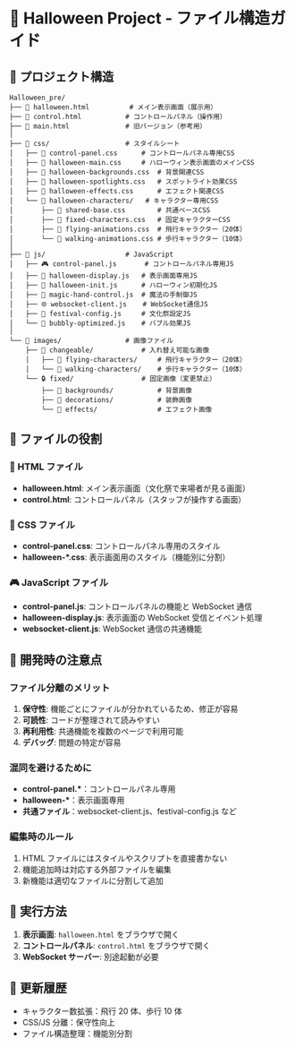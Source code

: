 # 🎃 Halloween Project - ファイル構造ガイド

## 📁 プロジェクト構造

```
Halloween_pre/
├── 📄 halloween.html          # メイン表示画面（展示用）
├── 📄 control.html           # コントロールパネル（操作用）
├── 📄 main.html              # 旧バージョン（参考用）
│
├── 📁 css/                   # スタイルシート
│   ├── 🎨 control-panel.css      # コントロールパネル専用CSS
│   ├── 🎨 halloween-main.css     # ハローウィン表示画面のメインCSS
│   ├── 🎨 halloween-backgrounds.css  # 背景関連CSS
│   ├── 🎨 halloween-spotlights.css   # スポットライト効果CSS
│   ├── 🎨 halloween-effects.css      # エフェクト関連CSS
│   └── 📁 halloween-characters/   # キャラクター専用CSS
│       ├── 🎨 shared-base.css        # 共通ベースCSS
│       ├── 🎨 fixed-characters.css   # 固定キャラクターCSS
│       ├── 🎨 flying-animations.css  # 飛行キャラクター（20体）
│       └── 🎨 walking-animations.css # 歩行キャラクター（10体）
│
├── 📁 js/                    # JavaScript
│   ├── 🎮 control-panel.js       # コントロールパネル専用JS
│   ├── 🎃 halloween-display.js   # 表示画面専用JS
│   ├── 🎃 halloween-init.js      # ハローウィン初期化JS
│   ├── 🔮 magic-hand-control.js  # 魔法の手制御JS
│   ├── 🌐 websocket-client.js    # WebSocket通信JS
│   ├── 🎪 festival-config.js     # 文化祭設定JS
│   └── 💫 bubbly-optimized.js    # バブル効果JS
│
└── 📁 images/                # 画像ファイル
    ├── 🔄 changeable/            # 入れ替え可能な画像
    │   ├── 📁 flying-characters/     # 飛行キャラクター（20体）
    │   └── 📁 walking-characters/    # 歩行キャラクター（10体）
    └── 🔒 fixed/                 # 固定画像（変更禁止）
        ├── 📁 backgrounds/           # 背景画像
        ├── 📁 decorations/           # 装飾画像
        └── 📁 effects/               # エフェクト画像
```

## 🎯 ファイルの役割

### 📄 HTML ファイル

- **halloween.html**: メイン表示画面（文化祭で来場者が見る画面）
- **control.html**: コントロールパネル（スタッフが操作する画面）

### 🎨 CSS ファイル

- **control-panel.css**: コントロールパネル専用のスタイル
- **halloween-\*.css**: 表示画面用のスタイル（機能別に分割）

### 🎮 JavaScript ファイル

- **control-panel.js**: コントロールパネルの機能と WebSocket 通信
- **halloween-display.js**: 表示画面の WebSocket 受信とイベント処理
- **websocket-client.js**: WebSocket 通信の共通機能

## 🔧 開発時の注意点

### ファイル分離のメリット

1. **保守性**: 機能ごとにファイルが分かれているため、修正が容易
2. **可読性**: コードが整理されて読みやすい
3. **再利用性**: 共通機能を複数のページで利用可能
4. **デバッグ**: 問題の特定が容易

### 混同を避けるために

- **control-panel.\***：コントロールパネル専用
- **halloween-\***：表示画面専用
- **共通ファイル**：websocket-client.js、festival-config.js など

### 編集時のルール

1. HTML ファイルにはスタイルやスクリプトを直接書かない
2. 機能追加時は対応する外部ファイルを編集
3. 新機能は適切なファイルに分割して追加

## 🚀 実行方法

1. **表示画面**: `halloween.html` をブラウザで開く
2. **コントロールパネル**: `control.html` をブラウザで開く
3. **WebSocket サーバー**: 別途起動が必要

## 📝 更新履歴

- キャラクター数拡張：飛行 20 体、歩行 10 体
- CSS/JS 分離：保守性向上
- ファイル構造整理：機能別分割
